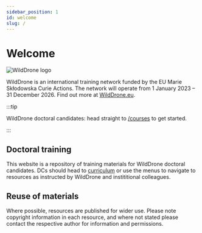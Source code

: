 ```yaml
---
sidebar_position: 1
id: welcome
slug: /
---
```


# Welcome

![WildDrone logo](/img/WildDrone_Detailed_logo_300px.png)

WildDrone is an international training network funded by the EU Marie Skłodowska Curie Actions. The network will operate from 1 January 2023 – 31 December 2026. Find out more at [WildDrone.eu](https://wilddrone.eu).

:::tip

WildDrone doctoral candidates: head straight to [/courses](category/courses) to get started.

:::

## Doctoral training

This website is a repository of training materials for WildDrone doctoral candidates. DCs should head to [curriculum](curriculum) or use the menus to navigate to resources as instructed by WildDrone and instititional colleagues.

## Reuse of materials

 Where possible, resources are published for wider use. Please note copyright information in each resource, and where not stated please contact the respective author for information and permissions.
